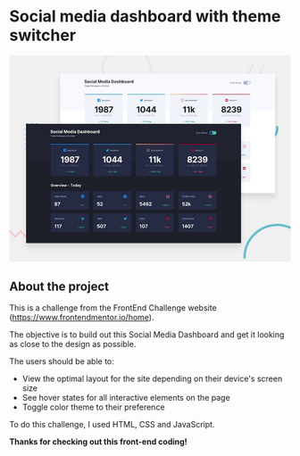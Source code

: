# Social media dashboard with theme switcher

![Design preview for the Social media dashboard with theme switcher coding challenge](./design/desktop-preview.jpg)

## About the project

This is a challenge from the FrontEnd Challenge website (https://www.frontendmentor.io/home).

The objective is to build out this Social Media Dashboard and get it looking as close to the design as possible.

The users should be able to:

- View the optimal layout for the site depending on their device's screen size
- See hover states for all interactive elements on the page
- Toggle color theme to their preference

To do this challenge, I used HTML, CSS and JavaScript.

**Thanks for checking out this front-end coding!**








